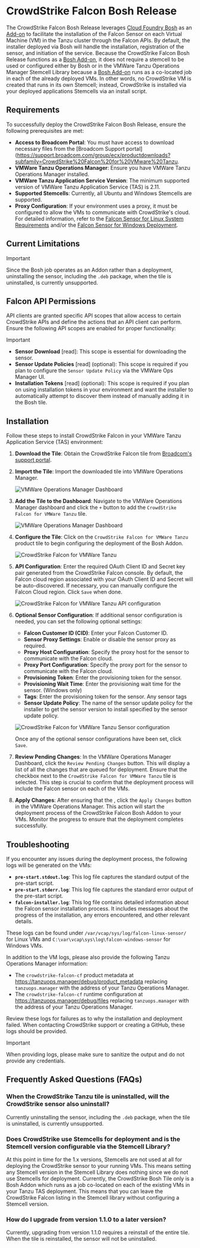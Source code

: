 # CrowdStrike Falcon Bosh Release

The CrowdStrike Falcon Bosh Release leverages [Cloud Foundry Bosh](https://bosh.io/docs/) as an [Add-on](https://bosh.io/docs/runtime-config/#addons) to facilitate the installation of the Falcon Sensor on each Virtual Machine (VM) in the Tanzu cluster through the Falcon APIs. By default, the installer deployed via Bosh will handle the installation, registration of the sensor, and initiation of the service. Because the CrowdStrike Falcon Bosh Release functions as a [Bosh Add-on](https://bosh.io/docs/runtime-config/#addons), it does not require a stemcell to be used or configured either by Bosh or in the VMWare Tanzu Operations Manager Stemcell Library because a [Bosh Add-on](https://bosh.io/docs/runtime-config/#addons) runs as a co-located job in each of the already deployed VMs. In other words, no CrowdStrike VM is created that runs in its own Stemcell; instead, CrowdStrike is installed via your deployed applications Stemcells via an install script.

## Requirements

To successfully deploy the CrowdStrike Falcon Bosh Release, ensure the following prerequisites are met:

- **Access to Broadcom Portal**: You must have access to download necessary files from the [Broadcom Support portal](https://support.broadcom.com/group/ecx/productdownloads?subfamily=CrowdStrike%20Falcon%20for%20VMware%20Tanzu.
- **VMWare Tanzu Operations Manager**: Ensure you have VMWare Tanzu Operations Manager installed.
- **VMWare Tanzu Application Service Version**: The minimum supported version of VMWare Tanzu Application Service (TAS) is 2.11.
- **Supported Stemcells**: Currently, all Ubuntu and Windows Stemcells are supported.
- **Proxy Configuration**: If your environment uses a proxy, it must be configured to allow the VMs to communicate with CrowdStrike's cloud. For detailed information, refer to the [Falcon Sensor for Linux System Requirements](https://falcon.crowdstrike.com/documentation/page/edd7717e/falcon-sensor-for-linux-system-requirements#l0523dcd) and/or the [Falcon Sensor for Windows Deployment](https://falcon.crowdstrike.com/documentation/page/ecc97e75/falcon-sensor-for-windows-deployment#e43dade4).

## Current Limitations

> [!IMPORTANT]
> Since the Bosh job operates as an Addon rather than a deployment, uninstalling the sensor, including the `.deb` package, when the tile is uninstalled, is currently unsupported.

## Falcon API Permissions

API clients are granted specific API scopes that allow access to certain CrowdStrike APIs and define the actions that an API client can perform. Ensure the following API scopes are enabled for proper functionality:

> [!IMPORTANT]
> - **Sensor Download** [read]: This scope is essential for downloading the sensor.
> - **Sensor Update Policies** [read] (optional): This scope is required if you plan to configure the `Sensor Update Policy` via the VMWare Ops Manager UI.
> - **Installation Tokens** [read] (optional): This scope is required if you plan on using installation tokens in your environment and want the installer to automatically attempt to discover them instead of manually adding it in the Bosh tile.

## Installation

Follow these steps to install CrowdStrike Falcon in your VMWare Tanzu Application Service (TAS) environment:

1. **Download the Tile**: Obtain the CrowdStrike Falcon tile from [Broadcom's support portal](https://support.broadcom.com).

2. **Import the Tile**: Import the downloaded tile into VMWare Operations Manager.

    ![VMWare Operations Manager Dashboard](images/import.png)

3. **Add the Tile to the Dashboard**: Navigate to the VMWare Operations Manager dashboard and click the `+` button to add the `CrowdStrike Falcon for VMWare Tanzu` tile.

    ![VMWare Operations Manager Dashboard](images/add.png)

4. **Configure the Tile**: Click on the `CrowdStrike Falcon for VMWare Tanzu` product tile to begin configuring the deployment of the Bosh Addon.

    ![CrowdStrike Falcon for VMWare Tanzu](images/tile.png)

5. **API Configuration**: Enter the required OAuth Client ID and Secret key pair generated from the CrowdStrike Falcon console. By default, the Falcon cloud region associated with your OAuth Client ID and Secret will be auto-discovered. If necessary, you can manually configure the Falcon Cloud region. Click `Save` when done.

    ![CrowdStrike Falcon for VMWare Tanzu API configuration](images/api.png)

6. **Optional Sensor Configuration**: If additional sensor configuration is needed, you can set the following optional settings:
   - **Falcon Customer ID (CID)**: Enter your Falcon Customer ID.
   - **Sensor Proxy Settings**: Enable or disable the sensor proxy as required.
   - **Proxy Host Configuration**: Specify the proxy host for the sensor to communicate with the Falcon cloud.
   - **Proxy Port Configuration**: Specify the proxy port for the sensor to communicate with the Falcon cloud.
   - **Provisioning Token**: Enter the provisioning token for the sensor.
   - **Provisioning Wait Time**: Enter the provisioning wait time for the sensor. (Windows only)
   - **Tags**: Enter the provisioning token for the sensor. Any sensor tags
   - **Sensor Update Policy**: The name of the sensor update policy for the installer to get the sensor version to install specified by the sensor update policy.

    ![CrowdStrike Falcon for VMWare Tanzu Sensor configuration](images/sensor.png)

   Once any of the optional sensor configurations have been set, click `Save`.

7. **Review Pending Changes**: In the VMWare Operations Manager Dashboard, click the `Review Pending Changes` button. This will display a list of all the changes that are queued for deployment. Ensure that the checkbox next to the `CrowdStrike Falcon for VMWare Tanzu` tile is selected. This step is crucial to confirm that the deployment process will include the Falcon sensor on each of the VMs.

8. **Apply Changes**: After ensuring that the , click the `Apply Changes` button in the VMWare Operations Manager. This action will start the deployment process of the CrowdStrike Falcon Bosh Addon to your VMs. Monitor the progress to ensure that the deployment completes successfully.

## Troubleshooting

If you encounter any issues during the deployment process, the following logs will be generated on the VMs:

- **`pre-start.stdout.log`**: This log file captures the standard output of the pre-start script.
- **`pre-start.stderr.log`**: This log file captures the standard error output of the pre-start script.
- **`falcon-installer.log`**: This log file contains detailed information about the Falcon sensor installation process. It includes messages about the progress of the installation, any errors encountered, and other relevant details.

These logs can be found under `/var/vcap/sys/log/falcon-linux-sensor/` for Linux VMs and `C:\var\vcap\sys\log\falcon-windows-sensor` for Windows VMs.

In addition to the VM logs, please also provide the following Tanzu Operations Manager information:

- The `crowdstrike-falcon-cf` product metadata at https://tanzuops.manager/debug/product_metadata replacing `tanzuops.manager` with the address of your Tanzu Operations Manager.
- The `crowdstrike-falcon-cf` runtime configuration at https://tanzuops.manager/debug/files replacing `tanzuops.manager` with the address of your Tanzu Operations Manager.

Review these logs for failures as to why the installation and deployment failed. When contacting CrowdStrike support or creating a GitHub, these logs should be provided.

> [!IMPORTANT]
> When providing logs, please make sure to sanitize the output and do not provide any credentials.

## Frequently Asked Questions (FAQs)

### When the CrowdStrike Tanzu tile is uninstalled, will the CrowdStrike sensor also uninstall?

Currently uninstalling the sensor, including the `.deb` package, when the tile is uninstalled, is currently unsupported.

### Does CrowdStrike use Stemcells for deployment and is the Stemcell version configurable via the Stemcell Library?

At this point in time for the 1.x versions, Stemcells are not used at all for deploying the CrowdStrike sensor to your running VMs. This means setting any Stemcell version in the Stemcell Library does nothing since we do not use Stemcells for deployment. Currently, the CrowdStrike Bosh Tile only is a Bosh Addon which runs as a job co-located on each of the existing VMs in your Tanzu TAS deployment. This means that you can leave the CrowdStrike Falcon listing in the Stemcell library without configuring a Stemcell version.

### How do I upgrade from version 1.1.0 to a later version?

Currently, upgrading from version 1.1.0 requires a reinstall of the entire tile. When the tile is reinstalled, the sensor will not be uninstalled.
